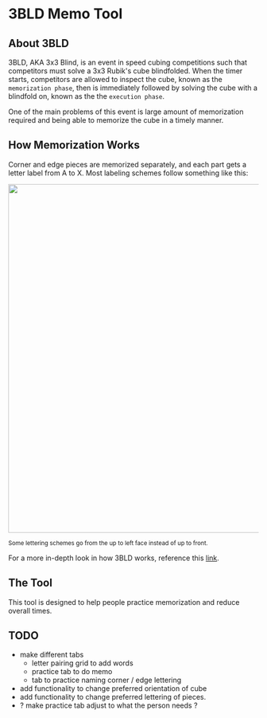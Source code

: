 # 3BLD Memo Tool

## About 3BLD

3BLD, AKA 3x3 Blind, is an event in speed cubing competitions such that competitors
must solve a 3x3 Rubik's cube blindfolded. When the timer starts, competitors
are allowed to inspect the cube, known as the `memorization phase`, then is 
immediately followed by solving the cube with a blindfold on, known as the the 
`execution phase`. 

One of the main problems of this event is large amount of memorization required
and being able to memorize the cube in a timely manner. 

## How Memorization Works

Corner and edge pieces are memorized separately, and each part gets a letter label
from A to X. Most labeling schemes follow something like this:

<center><img src=https://www.speedcubereview.com/uploads/1/5/0/1/15014224/3592468_orig.png width="700" /> </center>

<sub> Some lettering schemes go from the up to left face instead of up to front.</sub>

For a more in-depth look in how 3BLD works, reference this [link](https://www.speedcubereview.com/blind-solving-algorithms.html).

## The Tool

This tool is designed to help people practice memorization and reduce overall times.

## TODO

- make different tabs
    - letter pairing grid to add words
    - practice tab to do memo
    - tab to practice naming corner / edge lettering
- add functionality to change preferred orientation of cube
- add functionality to change preferred lettering of pieces.
- ? make practice tab adjust to what the person needs ?

